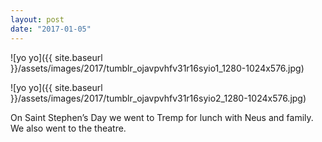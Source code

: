 ```yaml
---
layout: post
date: "2017-01-05"
---
```


![yo yo]({{ site.baseurl }}/assets/images/2017/tumblr_ojavpvhfv31r16syio1_1280-1024x576.jpg)

![yo yo]({{ site.baseurl }}/assets/images/2017/tumblr_ojavpvhfv31r16syio2_1280-1024x576.jpg)

On Saint Stephen’s Day we went to Tremp for lunch with Neus and family. We also went to the theatre.
